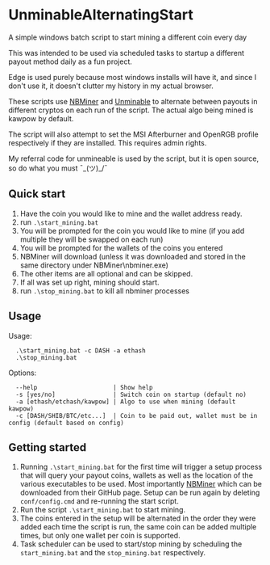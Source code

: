 # UnminableAlternatingStart
A simple windows batch script to start mining a different coin every day
 
This was intended to be used via scheduled tasks to startup a different payout method daily as a fun project.

Edge is used purely because most windows installs will have it, and since I don't use it, it doesn't clutter my history in my actual browser.

These scripts use [NBMiner](https://github.com/NebuTech/NBMiner) and [Unminable](https://unmineable.com/) to alternate between payouts in different cryptos on each run of the script. The actual algo being mined is kawpow by default.

The script will also attempt to set the MSI Afterburner and OpenRGB profile respectively if they are installed. This requires admin rights.

My referral code for unmineable is used by the script, but it is open source, so do what you must ¯\_(ツ)_/¯

## Quick start
1. Have the coin you would like to mine and the wallet address ready.
1. run `.\start_mining.bat`
1. You will be prompted for the coin you would like to mine (if you add multiple they will be swapped on each run)
1. You will be prompted for the wallets of the coins you entered
1. NBMiner will download (unless it was downloaded and stored in the same directory under NBMiner\nbminer.exe)
1. The other items are all optional and can be skipped.
1. If all was set up right, mining should start.
1. run `.\stop_mining.bat` to kill all nbminer processes

## Usage
Usage:
```
  .\start_mining.bat -c DASH -a ethash
  .\stop_mining.bat
```

Options:
```
  --help                     | Show help
  -s [yes/no]                | Switch coin on startup (default no)
  -a [ethash/etchash/kawpow] | Algo to use when mining (default kawpow)
  -c [DASH/SHIB/BTC/etc...]  | Coin to be paid out, wallet must be in config (default based on config)
```

## Getting started
1. Running `.\start_mining.bat` for the first time will trigger a setup process that will query your payout coins, wallets as well as the location of the various executables to be used. Most importantly [NBMiner](https://github.com/NebuTech/NBMiner) which can be downloaded from their GitHub page. Setup can be run again by deleting `conf/config.cmd` and re-running the start script.
1. Run the script `.\start_mining.bat` to start mining.
1. The coins entered in the setup will be alternated in the order they were added each time the script is run, the same coin can be added multiple times, but only one wallet per coin is supported.
1. Task scheduler can be used to start/stop mining by scheduling the `start_mining.bat` and the `stop_mining.bat` respectively.
